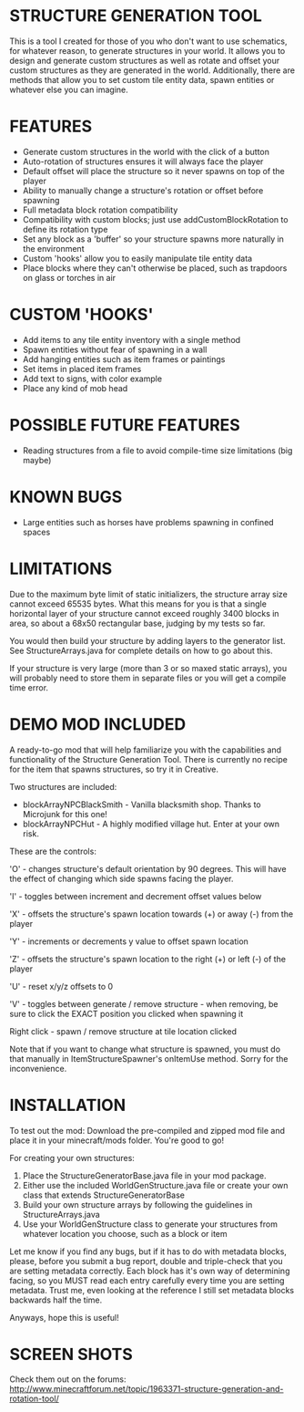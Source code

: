 STRUCTURE GENERATION TOOL
=========================
This is a tool I created for those of you who don't want to use schematics, for whatever reason, to generate structures in your world. It allows you to design and generate custom structures as well as rotate and offset your custom structures as they are generated in the world. Additionally, there are methods that allow you to set custom tile entity data, spawn entities or whatever else you can imagine.

FEATURES
========
- Generate custom structures in the world with the click of a button
- Auto-rotation of structures ensures it will always face the player
- Default offset will place the structure so it never spawns on top of the player
- Ability to manually change a structure's rotation or offset before spawning
- Full metadata block rotation compatibility
- Compatibility with custom blocks; just use addCustomBlockRotation to define its rotation type
- Set any block as a 'buffer' so your structure spawns more naturally in the environment
- Custom 'hooks' allow you to easily manipulate tile entity data
- Place blocks where they can't otherwise be placed, such as trapdoors on glass or torches in air

CUSTOM 'HOOKS'
==============
- Add items to any tile entity inventory with a single method
- Spawn entities without fear of spawning in a wall
- Add hanging entities such as item frames or paintings
- Set items in placed item frames
- Add text to signs, with color example
- Place any kind of mob head
 
POSSIBLE FUTURE FEATURES
========================
- Reading structures from a file to avoid compile-time size limitations (big maybe)
 
KNOWN BUGS
==========
- Large entities such as horses have problems spawning in confined spaces

LIMITATIONS
===========
Due to the maximum byte limit of static initializers, the structure array size cannot exceed 65535 bytes. What this means for you is that a single horizontal layer of your structure cannot exceed roughly 3400 blocks in area, so about a 68x50 rectangular base, judging by my tests so far.

You would then build your structure by adding layers to the generator list. See StructureArrays.java for complete details on how to go about this.

If your structure is very large (more than 3 or so maxed static arrays), you will probably need to store them in separate files or you will get a compile time error.

DEMO MOD INCLUDED
=================
A ready-to-go mod that will help familiarize you with the capabilities and functionality of the Structure Generation
Tool. There is currently no recipe for the item that spawns structures, so try it in Creative.

Two structures are included:
- blockArrayNPCBlackSmith - Vanilla blacksmith shop. Thanks to Microjunk for this one!
- blockArrayNPCHut - A highly modified village hut. Enter at your own risk.

These are the controls:

'O' - changes structure's default orientation by 90 degrees. This will have the effect of changing which side spawns facing the player.

'I' - toggles between increment and decrement offset values below

'X' - offsets the structure's spawn location towards (+) or away (-) from the player

'Y' - increments or decrements y value to offset spawn location

'Z' - offsets the structure's spawn location to the right (+) or left (-) of the player

'U' - reset x/y/z offsets to 0

'V' - toggles between generate / remove structure - when removing, be sure to click the EXACT position you clicked when spawning it

Right click - spawn / remove structure at tile location clicked

Note that if you want to change what structure is spawned, you must do that manually in ItemStructureSpawner's
onItemUse method. Sorry for the inconvenience.

INSTALLATION
============
To test out the mod:
Download the pre-compiled and zipped mod file and place it in your minecraft/mods folder. You're good to go!

For creating your own structures:

1. Place the StructureGeneratorBase.java file in your mod package.
2. Either use the included WorldGenStructure.java file or create your own class that extends StructureGeneratorBase
3. Build your own structure arrays by following the guidelines in StructureArrays.java
4. Use your WorldGenStructure class to generate your structures from whatever location you choose, such as a block or item

Let me know if you find any bugs, but if it has to do with metadata blocks, please, before you submit a bug report,
double and triple-check that you are setting metadata correctly. Each block has it's own way of determining facing,
so you MUST read each entry carefully every time you are setting metadata. Trust me, even looking at the reference
I still set metadata blocks backwards half the time.

Anyways, hope this is useful!

SCREEN SHOTS
============
Check them out on the forums: http://www.minecraftforum.net/topic/1963371-structure-generation-and-rotation-tool/
